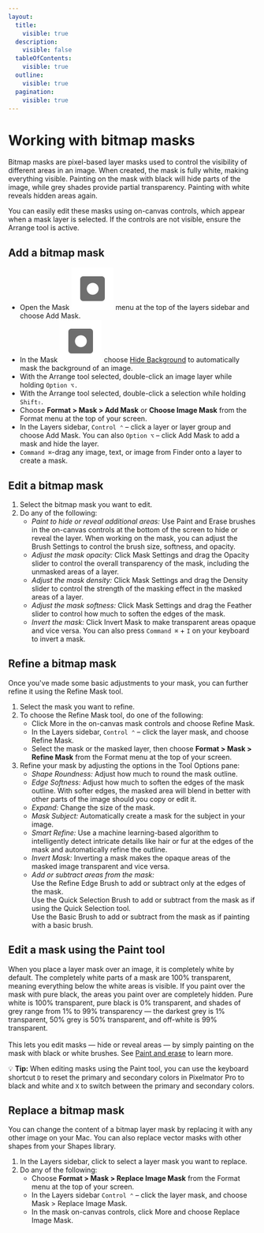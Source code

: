 ```yaml
---
layout:
  title:
    visible: true
  description:
    visible: false
  tableOfContents:
    visible: true
  outline:
    visible: true
  pagination:
    visible: true
---
```


# Working with bitmap masks

Bitmap masks are pixel-based layer masks used to control the visibility of different areas in an image. When created, the mask is fully white, making everything visible. Painting on the mask with black will hide parts of the image, while grey shades provide partial transparency. Painting with white reveals hidden areas again.

You can easily edit these masks using on-canvas controls, which appear when a mask layer is selected. If the controls are not visible, ensure the Arrange tool is active.

## Add a bitmap mask

* Open the Mask <img src="../.gitbook/assets/Mask.png" alt="" data-size="line"> menu at the top of the layers sidebar and choose Add Mask.
* In the Mask <img src="../.gitbook/assets/Mask.png" alt="" data-size="line"> choose [Hide Background](../automatically-edit-images/hide-image-background.md) to automatically mask the background of an image.
* With the Arrange tool selected, double-click an image layer while holding `Option ⌥.`
* With the Arrange tool selected, double-click a selection while holding `Shift⇧`.
* Choose **Format > Mask > Add Mask** or **Choose Image Mask** from the Format menu at the top of your screen.
* In the Layers sidebar, `Control ⌃` – click a layer or layer group and choose Add Mask. You can also `Option ⌥` – click Add Mask to add a mask and hide the layer.
* `Command ⌘`-drag any image, text, or image from Finder onto a layer to create a mask.

## Edit a bitmap mask

1. Select the bitmap mask you want to edit.
2. Do any of the following:&#x20;
   * _Paint to hide or reveal additional areas:_ Use Paint and Erase brushes in the on-canvas controls at the bottom of the screen to hide or reveal the layer. When working on the mask, you can adjust the Brush Settings to control the brush size, softness, and opacity.
   * _Adjust the mask opacity:_ Click Mask Settings and drag the Opacity slider to control the overall transparency of the mask, including the unmasked areas of a layer.
   * _Adjust the mask density:_ Click Mask Settings and drag the Density slider to control the strength of the masking effect in the masked areas of a layer.
   * _Adjust the mask softness:_ Click Mask Settings and drag the Feather slider to control how much to soften the edges of the mask.
   * _Invert the mask:_ Click Invert Mask to make transparent areas opaque and vice versa. You can also press `Command ⌘` + `I` on your keyboard to invert a mask.

## Refine a bitmap mask

Once you've made some basic adjustments to your mask, you can further refine it using the Refine Mask tool.

1. Select the mask you want to refine.
2. To choose the Refine Mask tool, do one of the following:
   * Click More in the on-canvas mask controls and choose Refine Mask.
   * In the Layers sidebar, `Control ⌃` – click the layer mask, and choose Refine Mask.
   * Select the mask or the masked layer, then choose **Format > Mask > Refine Mask** from the Format menu at the top of your screen.
3. Refine your mask by adjusting the options in the Tool Options pane:
   * _Shape Roundness:_ Adjust how much to round the mask outline.&#x20;
   * _Edge Softness:_ Adjust how much to soften the edges of the mask outline. With softer edges, the masked area will blend in better with other parts of the image should you copy or edit it.
   * _Expand:_ Change the size of the mask.
   * _Mask Subject:_ Automatically create a mask for the subject in your image.
   * _Smart Refine:_ Use a machine learning-based algorithm to intelligently detect intricate details like hair or fur at the edges of the mask and automatically refine the outline.
   * _Invert Mask:_ Inverting a mask makes the opaque areas of the masked image transparent and vice versa.
   * _Add or subtract areas from the mask:_\
     Use the Refine Edge Brush to add or subtract only at the edges of the mask.\
     Use the Quick Selection Brush to add or subtract from the mask as if using the Quick Selection tool.\
     Use the Basic Brush to add or subtract from the mask as if painting with a basic brush.

## Edit a mask using the Paint tool

When you place a layer mask over an image, it is completely white by default. The completely white parts of a mask are 100% transparent, meaning everything below the white areas is visible. If you paint over the mask with pure black, the areas you paint over are completely hidden. Pure white is 100% transparent, pure black is 0% transparent, and shades of grey range from 1% to 99% transparency — the darkest grey is 1% transparent, 50% grey is 50% transparent, and off-white is 99% transparent. \
\
This lets you edit masks — hide or reveal areas — by simply painting on the mask with black or white brushes. See [Paint and erase](../paint-and-erase/) to learn more.

:bulb: **Tip:** When editing masks using the Paint tool, you can use the keyboard shortcut `D` to reset the primary and secondary colors in Pixelmator Pro to black and white and `X` to switch between the primary and secondary colors.

## Replace a bitmap mask

You can change the content of a bitmap layer mask by replacing it with any other image on your Mac. You can also replace vector masks with other shapes from your Shapes library.

1. In the Layers sidebar, click to select a layer mask you want to replace.
2. Do any of the following:
   * Choose **Format > Mask > Replace Image Mask** from the Format menu at the top of your screen.
   * In the Layers sidebar `Control ⌃` – click the layer mask, and choose Mask > Replace Image Mask.
   * In the mask on-canvas controls, click More and choose Replace Image Mask.&#x20;
